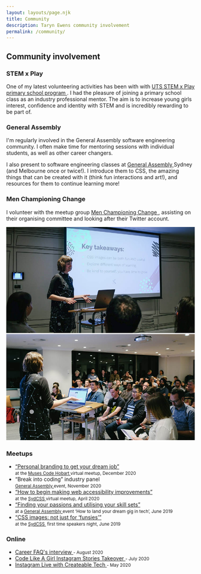 ```yaml
---
layout: layouts/page.njk
title: Community
description: Taryn Ewens community involvement
permalink: /community/
---
```


 <section className={utilStyles.headingMd}>
        <h2>Community involvement</h2>
        <section>
          <h3>STEM x Play</h3>
          <p>
            One of my latest volunteering activities has been with with
            <a
              className={utilStyles.linkFeature}
              href="https://www.uts.edu.au/about/faculty-engineering-and-information-technology/women-engineering-and-it/primary-and-high-school-programs/stem-x-play-primary-school-program"
            >
              UTS STEM x Play primary school program
            </a>
            . I had the pleasure of joining a primary school class as an
            industry professional mentor. The aim is to increase young girls
            interest, confidence and identity with STEM and is incredibly
            rewarding to be part of.
          </p>
        </section>
        <section>
          <h3 className={utilStyles.h3}>General Assembly</h3>
          <p>
            I'm regularly involved in the General Assembly software engineering
            community. I often make time for mentoring sessions with individual
            students, as well as other career changers.
          </p>
          <p>
            I also present to software engineering classes at
            <a
              className={utilStyles.linkFeature}
              href="https://generalassemb.ly/"
            >
              General Assembly
            </a>
            Sydney (and Melbourne once or twice!). I introduce them to CSS, the
            amazing things that can be created with it (think fun interactions
            and art!), and resources for them to continue learning more!
          </p>
          <p></p>
        </section>
        <section>
          <h3 className={utilStyles.h3}>Men Championing Change</h3>
          <p>
            I volunteer with the meetup group
            <a
              className={utilStyles.linkFeature}
              href="https://www.meetup.com/en-AU/Men-Championing-Change-Meetup/"
            >
              Men Championing Change
            </a>
            , assisting on their organising committee and looking after their
            Twitter account.
          </p>
        </section>
        <section className={utilStyles.imageWrapper}>
          <img
            src="/images/taryn-speaking1.jpg"
            className={utilStyles.imageHalf}
            alt="Taryn speaking at SydCSS"
          />
          <img
            src="/images/taryn-speaking2.jpg"
            className={utilStyles.imageHalf}
            alt="Taryn speaking at SydCSS"
          />
        </section>
        <section>
          <h3 className={utilStyles.h3}>Meetups</h3>
          <ul className={utilStyles.listStandard}>
            <li className={utilStyles.listItemStandard}>
              <a
                className={utilStyles.linkFeature}
                href="https://docs.google.com/presentation/d/1mOWn44fw9hPnMRPUXxeY5vcUym1QFtjg4Gm0zg9QE-M/edit?usp=sharing"
              >
                “Personal branding to get your dream job”
              </a>
              <br />
              <small className={utilStyles.lightText}>
                at the
                <a
                  className={utilStyles.linkFeature}
                  href="https://musescodejs.org/hobart.html"
                >
                  Muses Code Hobart
                </a>
                virtual meetup, December 2020
              </small>
            </li>
            <li className={utilStyles.listItemStandard}>
              “Break into coding” industry panel
              <br />
              <small className={utilStyles.lightText}>
                <a
                  className={utilStyles.linkFeature}
                  href="https://generalassemb.ly/"
                >
                  General Assembly
                </a>
                event, November 2020
              </small>
            </li>
            <li className={utilStyles.listItemStandard}>
              <a
                className={utilStyles.linkFeature}
                href="https://www.youtube.com/watch?v=rlysgxOGbwU&amp;feature=youtu.be"
              >
                “How to begin making web accessibility improvements”
              </a>
              <br />
              <small className={utilStyles.lightText}>
                at the
                <a
                  className={utilStyles.linkFeature}
                  href="https://www.meetup.com/en-AU/SydCSS/"
                  target="_blank"
                  rel="noopener noreferrer"
                >
                  SydCSS
                </a>
                virtual meetup, April 2020
              </small>
            </li>
            <li className={utilStyles.listItemStandard}>
              <a
                className={utilStyles.linkFeature}
                href="https://docs.google.com/presentation/d/1I-kJOWeFS35rfZ7yx6FV6cVCzaor68LlSFrHBxKuuDY/edit?usp=sharing"
              >
                “Finding your passions and utilising your skill sets”
              </a>
              <br />
              <small className={utilStyles.lightText}>
                at a
                <a
                  className={utilStyles.linkFeature}
                  href="https://generalassemb.ly/"
                >
                  General Assembly
                </a>
                event ‘How to land your dream gig in tech’, June 2019
              </small>
            </li>
            <li className={utilStyles.listItemStandard}>
              <a
                className={utilStyles.linkFeature}
                href="https://docs.google.com/presentation/d/19nUNOWb3MLZZXNZhlWYwP9CXvZnWKJUBjjlVzm4RBsw/edit#slide=id.g35f391192_00"
              >
                “CSS images: not just for ‘funsies’”
              </a>
              <br />
              <small className={utilStyles.lightText}>
                at the
                <a
                  className={utilStyles.linkFeature}
                  href="https://www.meetup.com/en-AU/SydCSS/"
                  target="_blank"
                  rel="noopener noreferrer"
                >
                  SydCSS
                </a>
                &nbsp;first time speakers night, June 2019
              </small>
            </li>
          </ul>
        </section>
        <section>
          <h3 className={utilStyles.h3}>Online</h3>
          <ul className={utilStyles.listStandard}>
            <li className={utilStyles.listItemStandard}>
              <a
                className={utilStyles.linkFeature}
                href="https://www.careerfaqs.com.au/careers/insider-stories/taryn-ewens-software-engineer"
              >
                Career FAQ's interview
              </a>
              <small className={utilStyles.lightText}> - August 2020</small>
            </li>
            <li className={utilStyles.listItemStandard}>
              <a
                className={utilStyles.linkFeature}
                href="https://www.instagram.com/codelikeagirlau/"
              >
                Code Like A Girl Instagram Stories Takeover
              </a>
              <small className={utilStyles.lightText}> - July 2020</small>
            </li>
            <li className={utilStyles.listItemStandard}>
              <a
                className={utilStyles.linkFeature}
                href="https://www.instagram.com/tv/CAuMW_MjNoC/"
              >
                Instagram Live with Createable Tech
              </a>
              <small className={utilStyles.lightText}> - May 2020</small>
            </li>
          </ul>
        </section>
      </section>
